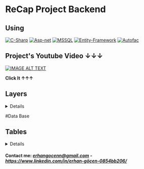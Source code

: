 # ReCap Project Backend

## Using
[![C-Sharp](https://img.shields.io/badge/C%23-239120?style=for-the-badge&logo=c-sharp&logoColor=white)](https://docs.microsoft.com/en-us/dotnet/csharp/)
[![Asp-net](https://img.shields.io/badge/ASP.NET-5C2D91?style=for-the-badge&logo=.net&logoColor=white)](https://dotnet.microsoft.com/apps/aspnet)
[![MSSQL](https://img.shields.io/badge/MSSQL-004880?style=for-the-badge&logo=microsoft-sql-server&logoColor=white)](https://www.microsoft.com/en-us/sql-server/sql-server-2019?rtc=2)
[![Entity-Framework](https://img.shields.io/badge/Entity%20Framework-004880?style=for-the-badge&logo=nuget&logoColor=white)](https://docs.microsoft.com/en-us/ef/)
[![Autofac](https://img.shields.io/badge/Autofac-004880?style=for-the-badge&logo=nuget&logoColor=white)](https://autofac.org/)


## Project's Youtube Video ↓↓↓

<div>
  <a href="https://www.youtube.com/watch?v=9xFsYmzSpTo"><img src="https://img.youtube.com/vi/9xFsYmzSpTo/0.jpg" alt="IMAGE ALT TEXT"></a>
</div>

**Click It ↑↑↑**


## Layers

<details>
 #### Business, Core, DataAccsess, Entities, WebApi
  <summary>Details</summary>

### Business

Business Layer created to process or control the incoming information according to the required conditions.

### Core

Core layer containing various particles independent of the project.

### DataAccess

Data Access Layer created to perform database CRUD operations.

### Entities

Entities Layer created for database tables.

### WebAPI

Web API Layer that opens the business layer to the internet.

</details><p></p>

#Data Base

## Tables

<details>
  <summary>Details</summary>

### Brands

| Name | Data Type    | Allow Nulls | Default |
| :--- | :----------- | :---------- | :------ |
| Id   | int          | False       |         |
| Name | nvarchar(25) | False       |         |

### Car Images

| Name      | Data Type     | Allow Nulls | Default |
| :-------- | :------------ | :---------- | :------ |
| Id        | int           | False       |         |
| CarId     | int           | False       |         |
| ImagePath | nvarchar(MAX) | False       |         |
| Date      | datetime      | False       |         |

### Car

| Name            | Data Type     | Allow Nulls | Default |
| :-------------- | :------------ | :---------- | :------ |
| Id              | int           | False       |         |
| Name            | nvarchar(50)  | False       |         |
| BrandId         | int           | False       |         |
| ColorId         | int           | False       |         |
| DailyPrice      | int           | False       |         |
| ModelYear       | int           | False       |         |
| Description     | nvarchar(50)  | True        |         |
| MinFindeksPoint | smallint      | False       | ((0))   |

### Color

| Name | Data Type    | Allow Nulls | Default |
| :--- | :----------- | :---------- | :------ |
| Id   | int          | False       |         |
| Name | nvarchar(25) | False       |         |

### Credit Card (Test)

| Name        | Data Type     | Allow Nulls | Default |
| :---------- | :------------ | :---------- | :------ |
| Id          | int           | False       |         |
| CustomerId  | int           | False       |         |
| CardHash    | nvarchar(100) | False       |         |
| CardNumber  | nvarchar(25)  | False       |         |
| ExpMonth    | tinyint       | False       |         |
| ExpYear     | tinyint       | False       |         |
| Cvc         | nvarchar(3)   | False       |         |

### Customer

| Name        | Data Type    | Allow Nulls | Default |
| :---------- | :----------- | :---------- | :------ |
| Id          | int          | False       |         |
| UserId      | int          | False       |         |
| CompanyName | nvarchar(50) | True        |         |
| FindeksPoint| int          | False       |         |


### OperationClaims

| Name | Data Type    | Allow Nulls | Default |
| :--- | :----------- | :---------- | :------ |
| Id   | int          | False       |         |
| Name | varchar(250) | False       |         |

### Rental

| Name          | Data Type | Allow Nulls | Default |
| :------------ | :-------- | :---------- | :------ |
| Id            | int       | False       |         |
| CarId         | int       | False       |         |
| CustomerId    | int       | False       |         |
| RentDate      | datetime  | False       |         ||
| ReturnDate    | datetime  | True        |         |

### UserOperationClaims

| Name             | Data Type | Allow Nulls | Default |
| :--------------- | :-------- | :---------- | :------ |
| Id               | int       | False       |         |
| UserId           | int       | False       |         |
| OperationClaimId | int       | False       |         |

### Users

| Name         | Data Type      | Allow Nulls | Default |
| :----------- | :------------- | :---------- | :------ |
| Id           | int            | False       |         |
| FirstName    | nvarchar(50)   | False       |         |
| LastName     | nvarchar(50)   | False       |         |
| Email        | nvarchar(50)   | False       |         |
| PasswordHash | varbinary(500) | False       |         |
| PasswordSalt | varbinary(500) | False       |         |
| Status       | bit            | False       |         |

</details><p></p>



#### Contact me: *erhangocenn@gmail.com - https://www.linkedin.com/in/erhan-göcen-0854bb206/*

